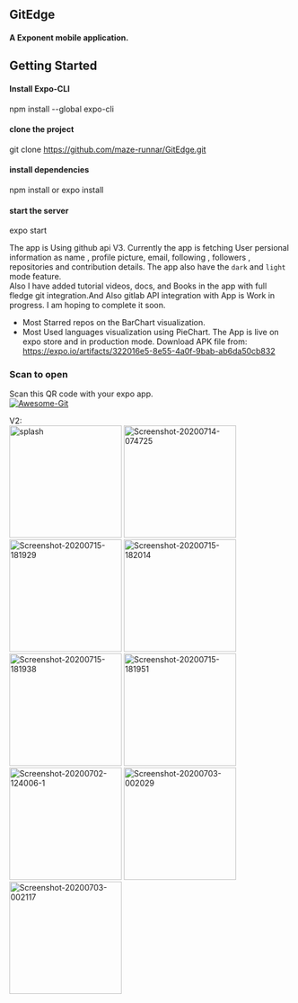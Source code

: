## GitEdge
#### A Exponent mobile application. 
   
## Getting Started    
#### Install Expo-CLI    
npm install --global expo-cli    
#### clone the project    
git clone https://github.com/maze-runnar/GitEdge.git     
#### install dependencies   
npm install or expo install    
#### start the server   
expo start   

The app is Using github api V3. Currently the app is fetching User persional information as name , profile picture, email, following , followers , repositories and contribution details. The app also have the  ```dark``` and ```light``` mode feature. <br/>
Also I have added tutorial videos, docs, and Books in the app with full fledge git integration.And Also gitlab API integration with App is Work in progress. I am hoping to complete it soon. 
- Most Starred repos on the BarChart visualization. 
- Most Used languages visualization using PieChart.
The App is live on expo store and in production mode.
Download APK file from: https://expo.io/artifacts/322016e5-8e55-4a0f-9bab-ab6da50cb832
### Scan to open
Scan this QR code with your expo app.  
<a href="https://imgbb.com/"><img src="https://i.ibb.co/K96s7kc/Awesome-Git.png" alt="Awesome-Git" border="0"></a>

V2:  
<img src="https://i.ibb.co/gyS0SDV/splash.jpg" alt="splash" border="0" width = "200px">
<img src="https://i.ibb.co/cwcMtpw/Screenshot-20200714-074725.png" alt="Screenshot-20200714-074725" border="0" width="200px">
<a href="https://ibb.co/vZdc4q6"><img src="https://i.ibb.co/5Bj1h4g/Screenshot-20200715-181929.png" alt="Screenshot-20200715-181929" border="0" width = "200px"></a>
<a href="https://ibb.co/7ypnjKB"><img src="https://i.ibb.co/j4wybDq/Screenshot-20200715-182014.png" alt="Screenshot-20200715-182014" border="0" width = "200px"></a>
<a href="https://ibb.co/M6MMFFx"><img src="https://i.ibb.co/dgGG88w/Screenshot-20200715-181938.png" alt="Screenshot-20200715-181938" border="0" width = "200px"></a>
<a href="https://ibb.co/LZs0p6z"><img src="https://i.ibb.co/qr2D19M/Screenshot-20200715-181951.png" alt="Screenshot-20200715-181951" border="0" width = "200px"></a>
<img src="https://i.ibb.co/v3J7NC5/Screenshot-20200702-124006-1.png" alt="Screenshot-20200702-124006-1" border="0" width = "200px">
<img src="https://i.ibb.co/t3wLbkr/Screenshot-20200703-002029.png" alt="Screenshot-20200703-002029" border="0" width = "200px">
<img src="https://i.ibb.co/HYMw2bX/Screenshot-20200703-002117.png" alt="Screenshot-20200703-002117" border="0" width = "200px">
